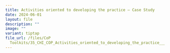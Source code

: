 ```yaml
---
title: Activities oriented to developing the practice – Case Study
date: 2024-06-01
layout: file
description: ""
image: ""
variant: tiptap
file_url: /files/CoP
  Toolkits/35_CHI_COP_Activities_oriented_to_developing_the_practice___Case_Study.pdf
---
```

